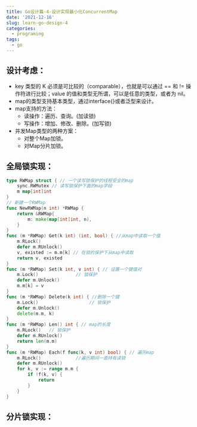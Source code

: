```yaml
---
title: Go设计篇-4-设计实现最小化ConcurrentMap
date: '2021-12-16'
slug: learn-go-design-4
categories:
  - programing
tags:
  - go
---
```

## 设计考虑：

- key 类型的 K 必须是可比较的（comparable），也就是可以通过 == 和 != 操作符进行比较；value 的值和类型无所谓，可以是任意的类型，或者为 nil。
- map的类型支持基本类型，通过interface{}或者泛型来设计。
- map支持的方法：
  - 读操作：遍历、查询。(加读锁)
  - 写操作：增加、修改、删除。(加写锁)
- 并发Map类型的两种方案：
  - 对整个Map加锁。
  - 对Map分片加锁。

## 全局锁实现：

```go
type RWMap struct { // 一个读写锁保护的线程安全的map
    sync.RWMutex // 读写锁保护下面的map字段
    m map[int]int
}
// 新建一个RWMap
func NewRWMap(n int) *RWMap {
    return &RWMap{
        m: make(map[int]int, n),
    }
}
func (m *RWMap) Get(k int) (int, bool) { //从map中读取一个值
    m.RLock()
    defer m.RUnlock()
    v, existed := m.m[k] // 在锁的保护下从map中读取
    return v, existed
}
func (m *RWMap) Set(k int, v int) { // 设置一个键值对
    m.Lock()              // 锁保护
    defer m.Unlock()
    m.m[k] = v
}
func (m *RWMap) Delete(k int) { //删除一个键
    m.Lock()                   // 锁保护
    defer m.Unlock()
    delete(m.m, k)
}
func (m *RWMap) Len() int { // map的长度
    m.RLock()   // 锁保护
    defer m.RUnlock()
    return len(m.m)
}
func (m *RWMap) Each(f func(k, v int) bool) { // 遍历map
    m.RLock()             //遍历期间一直持有读锁
    defer m.RUnlock()
    for k, v := range m.m {
        if !f(k, v) {
            return
        }
    }
}
```

## 分片锁实现：